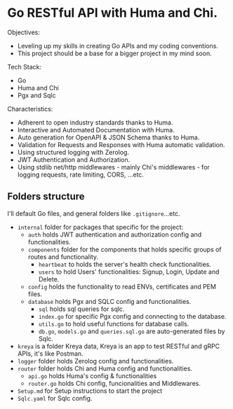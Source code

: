 # Go RESTful API with Huma and Chi.

Objectives: 
- Leveling up my skills in creating Go APIs and my coding conventions.
- This project should be a base for a bigger project in my mind soon.

Tech Stack:
- Go
- Huma and Chi
- Pgx and Sqlc

Characteristics:
- Adherent to open industry standards thanks to Huma.
- Interactive and Automated Documentation with Huma.
- Auto generation for OpenAPI & JSON Schema thanks to Huma.
- Validation for Requests and Responses with Huma automatic validation.
- Using structured logging with Zerolog.
- JWT Authentication and Authorization.
- Using stdlib net/http middlewares - mainly Chi's middlewares - for logging requests, rate limiting, CORS, ...etc.


## Folders structure
I'll default Go files, and general folders like `.gitignore`...etc.

- `internal` folder for packages that specific for the project:
    - `auth` holds JWT authentication and authorization config and functionalities. 
    -  `components` folder for the components that holds specific groups of routes and functionality.
        - `heartbeat` to holds the server's health check functionalities.
        - `users` to hold Users' functionalities: Signup, Login, Update and Delete.
    - `config` holds the functionality to read ENVs, certificates and PEM files.
    - `database` holds Pgx and SQLC config and functionalities.
        - `sql` holds sql queries for sqlc.
        - `index.go` for specific Pgx config and connecting to the database.
        - `utils.go` to hold useful functions for database calls.
        - `db.go`, `models.go` and `queries.sql.go` are auto-generated files by Sqlc.
- `kreya` is a folder Kreya data, Kreya is an app to test RESTful and gRPC APIs, it's like Postman.
- `logger` folder holds Zerolog config and functionalities.
- `router` folder holds Chi and Huma config and functionalities.
    - `api.go` holds Huma's config & functionalities
    - `router.go` holds Chi config, funcionalities and Middlewares.
- `Setup.md` for Setup instructions to start the project
- `Sqlc.yaml` for Sqlc config.